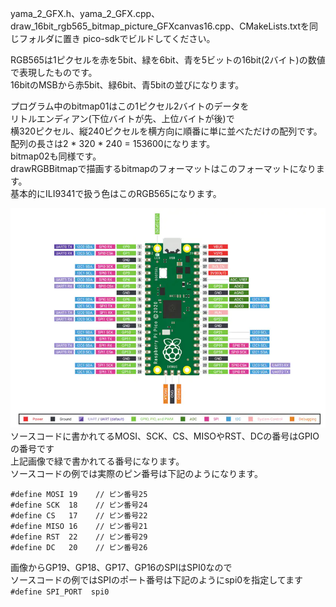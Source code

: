 yama_2_GFX.h、yama_2_GFX.cpp、draw_16bit_rgb565_bitmap_picture_GFXcanvas16.cpp、CMakeLists.txtを同じフォルダに置き pico-sdkでビルドしてください。  
  
RGB565は1ピクセルを赤を5bit、緑を6bit、青を5ビットの16bit(2バイト)の数値で表現したものです。  
16bitのMSBから赤5bit、緑6bit、青5bitの並びになります。  

プログラム中のbitmap01はこの1ピクセル2バイトのデータを  
リトルエンディアン(下位バイトが先、上位バイトが後)で  
横320ピクセル、縦240ピクセルを横方向に順番に単に並べただけの配列です。  
配列の長さは2 * 320 * 240 = 153600になります。  
bitmap02も同様です。  
drawRGBBitmapで描画するbitmapのフォーマットはこのフォーマットになります。  
基本的にILI9341で扱う色はこのRGB565になります。  
  
![pico pinout](https://github.com/yamayamaru/yama_2_GFX/blob/main/img/raspberrypipicopinout.jpg)  
ソースコードに書かれてるMOSI、SCK、CS、MISOやRST、DCの番号はGPIOの番号です  
上記画像で緑で書かれてる番号になります。  
ソースコードの例では実際のピン番号は下記のようになります。  
  
    #define MOSI 19    // ピン番号25
    #define SCK  18    // ピン番号24
    #define CS   17    // ピン番号22
    #define MISO 16    // ピン番号21
    #define RST  22    // ピン番号29
    #define DC   20    // ピン番号26
  
画像からGP19、GP18、GP17、GP16のSPIはSPI0なので  
ソースコードの例ではSPIのポート番号は下記のようにspi0を指定してます  
`#define SPI_PORT  spi0`
